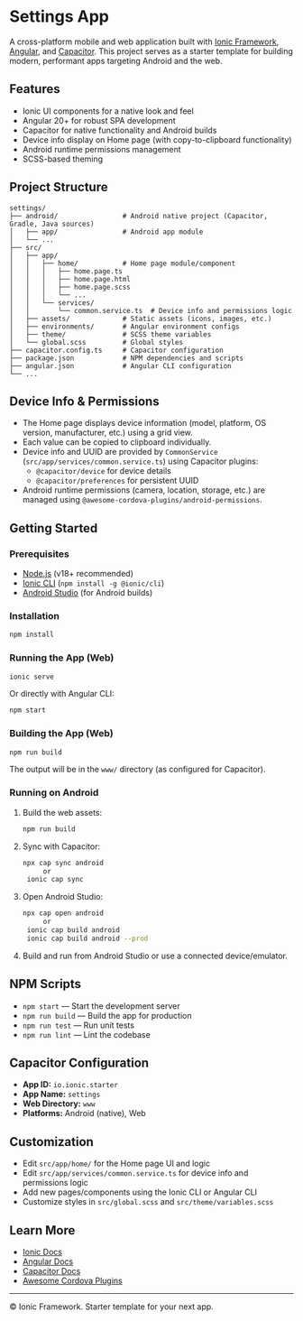 # Settings App

A cross-platform mobile and web application built with [Ionic Framework](https://ionicframework.com/), [Angular](https://angular.io/), and [Capacitor](https://capacitorjs.com/). This project serves as a starter template for building modern, performant apps targeting Android and the web.

## Features
- Ionic UI components for a native look and feel
- Angular 20+ for robust SPA development
- Capacitor for native functionality and Android builds
- Device info display on Home page (with copy-to-clipboard functionality)
- Android runtime permissions management
- SCSS-based theming

## Project Structure
```
settings/
├── android/                # Android native project (Capacitor, Gradle, Java sources)
│   ├── app/                # Android app module
│   └── ...
├── src/
│   ├── app/
│   │   ├── home/           # Home page module/component
│   │   │   ├── home.page.ts
│   │   │   ├── home.page.html
│   │   │   ├── home.page.scss
│   │   │   └── ...
│   │   └── services/
│   │       └── common.service.ts  # Device info and permissions logic
│   ├── assets/             # Static assets (icons, images, etc.)
│   ├── environments/       # Angular environment configs
│   ├── theme/              # SCSS theme variables
│   └── global.scss         # Global styles
├── capacitor.config.ts     # Capacitor configuration
├── package.json            # NPM dependencies and scripts
├── angular.json            # Angular CLI configuration
└── ...
```

## Device Info & Permissions
- The Home page displays device information (model, platform, OS version, manufacturer, etc.) using a grid view.
- Each value can be copied to clipboard individually.
- Device info and UUID are provided by `CommonService` (`src/app/services/common.service.ts`) using Capacitor plugins:
  - `@capacitor/device` for device details
  - `@capacitor/preferences` for persistent UUID
- Android runtime permissions (camera, location, storage, etc.) are managed using `@awesome-cordova-plugins/android-permissions`.

## Getting Started

### Prerequisites
- [Node.js](https://nodejs.org/) (v18+ recommended)
- [Ionic CLI](https://ionicframework.com/docs/cli) (`npm install -g @ionic/cli`)
- [Android Studio](https://developer.android.com/studio) (for Android builds)

### Installation
```bash
npm install
```

### Running the App (Web)
```bash
ionic serve
```
Or directly with Angular CLI:
```bash
npm start
```

### Building the App (Web)
```bash
npm run build
```
The output will be in the `www/` directory (as configured for Capacitor).

### Running on Android
1. Build the web assets:
   ```bash
   npm run build
   ```
2. Sync with Capacitor:
   ```bash
   npx cap sync android
        or 
    ionic cap sync
   ```
3. Open Android Studio:
   ```bash
   npx cap open android
        or 
    ionic cap build android
    ionic cap build android --prod
   ```
4. Build and run from Android Studio or use a connected device/emulator.

## NPM Scripts
- `npm start` — Start the development server
- `npm run build` — Build the app for production
- `npm run test` — Run unit tests
- `npm run lint` — Lint the codebase

## Capacitor Configuration
- **App ID:** `io.ionic.starter`
- **App Name:** `settings`
- **Web Directory:** `www`
- **Platforms:** Android (native), Web

## Customization
- Edit `src/app/home/` for the Home page UI and logic
- Edit `src/app/services/common.service.ts` for device info and permissions logic
- Add new pages/components using the Ionic CLI or Angular CLI
- Customize styles in `src/global.scss` and `src/theme/variables.scss`

## Learn More
- [Ionic Docs](https://ionicframework.com/docs)
- [Angular Docs](https://angular.io/docs)
- [Capacitor Docs](https://capacitorjs.com/docs)
- [Awesome Cordova Plugins](https://ionicframework.com/docs/native/community)

---

© Ionic Framework. Starter template for your next app.
